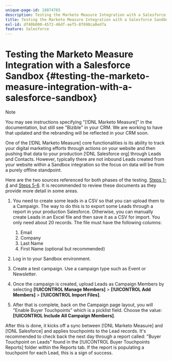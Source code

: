```yaml
---
unique-page-id: 18874765
description: Testing the Marketo Measure Integration with a Salesforce Sandbox - [!DNL Marketo Measure]
title: Testing the Marketo Measure Integration with a Salesforce Sandbox
exl-id: df40b000-4572-46df-aef5-8f690ca8ed7a
feature: Salesforce
---
```

# Testing the Marketo Measure Integration with a Salesforce Sandbox {#testing-the-marketo-measure-integration-with-a-salesforce-sandbox}

>[!NOTE]
>
>You may see instructions specifying "[!DNL Marketo Measure]" in the documentation, but still see "Bizible" in your CRM. We are working to have that updated and the rebranding will be reflected in your CRM soon.

One of the [!DNL Marketo Measure] core functionalities is its ability to track your digital marketing efforts through actions on your website and then pushing that data to your production [!DNL Salesforce org] through Leads and Contacts. However, typically there are not inbound Leads created from your website within a Sandbox integration so the focus on data will be from a purely offline standpoint.

Here are the two sources referenced for both phases of the testing. [Steps 1-4](https://help.salesforce.com/s/articleView?id=lead_import_wizard.htm&language=en_US&type=5) and [Steps 5-6](/help/channel-tracking-and-setup/offline-channels/legacy-processes/syncing-offline-campaigns.md). It is recommended to review these documents as they provide more detail in some areas.

1. You need to create some leads in a CSV so that you can upload them to a Campaign. The way to do this is to export some Leads through a report in your production Salesforce. Otherwise, you can manually create Leads in an Excel file and then save it as a CSV for import. You only need about 20 records. The file must have the following columns:

   1. Email
   1. Company
   1. Last Name
   1. First Name (optional but recommended)

1. Log in to your Sandbox environment.
1. Create a test campaign. Use a campaign type such as Event or Newsletter.
1. Once the campaign is created, upload Leads as Campaign Members by selecting **[!UICONTROL Manage Members]** > **[!UICONTROL Add Members]** > **[!UICONTROL Import Files]**.
1. After that is complete, back on the Campaign page layout, you will "Enable Buyer Touchpoints" which is a picklist field. Choose the value: **[!UICONTROL Include All Campaign Members]**.

After this is done, it kicks off a sync between [!DNL Marketo Measure] and [!DNL Salesforce] and applies touchpoints to the Lead records. It's recommended to check back the next day through a report called: "Buyer Touchpoint on Leads" found in the [!UICONTROL Buyer Touchpoints Reports] folder within the Reports tab. If the report is populating a touchpoint for each Lead, this is a sign of success.
